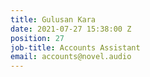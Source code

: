 ```yaml
---
title: Gulusan Kara
date: 2021-07-27 15:38:00 Z
position: 27
job-title: Accounts Assistant
email: accounts@novel.audio
---
```



